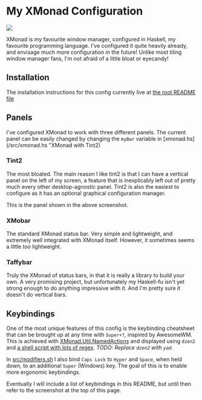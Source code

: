 # My XMonad Configuration

![](../Screenshots/2020-08-23-XMonad.png?raw=true)

XMonad is my favourite window manager, configured in Haskell, my favourite programming language.
I've configured it quite heavily already, and envisage much more configuration in the
future! Unlike most tiling window manager fans, I'm not afraid of a little bloat or eyecandy!

## Installation

The installation instructions for this config currently live at
[the root README file](/../../README.md)

## Panels

I've configured XMonad to work with three different panels.
The current panel can be easily changed by changing the `myBar` variable in
[xmonad.hs](/src/xmonad.hs "XMonad with Tint2)

### Tint2

The most bloated. The main reason I like tint2 is that I can have a vertical panel on the
left of my screen, a feature that is inexplicably left out of pretty much every other
desktop-agnostic panel. Tint2 is also the easiest to configure as it has an optional graphical
configuration manager.

This is the panel shown in the above screenshot.

### XMobar

The standard XMonad status bar. Very simple and lightweight, and extremely well integrated
with XMonad itself. However, it sometimes seems a little *too* lightweight.

### Taffybar

Truly the XMonad of status bars, in that it is really a library to build your own.
A very promising project, but unfortunately my Haskell-fu isn't yet strong enough
to do anything impressive with it. And I'm pretty sure it doesn't do vertical bars.

## Keybindings

One of the most unique features of this config is the keybinding cheatsheet that can be
brought up at any time with `Super+?`, inspired by AwesomeWM.
This is achieved with
[XMonad.Util.NamedActions](https://www.stackage.org/haddock/lts-18.5/xmonad-contrib-0.16/XMonad-Util-NamedActions.html)
and displayed using `dzen2` and
[a shell script with lots of regex](/.scripts/dzen2-display-cheatsheet).
*TODO: Replace `dzen2` with `yad`.*

In [src/modifiers.sh](./src/modifiers.sh) I also bind `Caps Lock` to `Hyper`
and `Space`, when held down, to an additional `Super` (Windows) key.
The goal of this is to enable more ergonomic keybindings.

Eventually I will include a list of keybindings in this README,
but until then refer to the screenshot at the top of this page.
